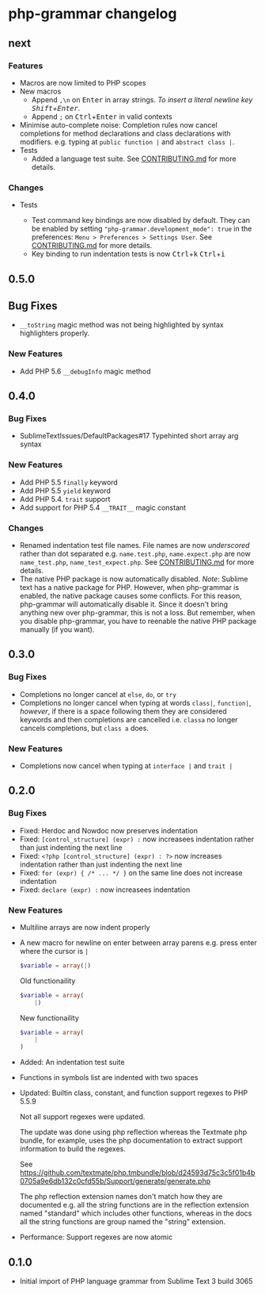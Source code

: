 # php-grammar changelog

## next

### Features

* Macros are now limited to PHP scopes
* New macros
    - Append `,\n` on <kbd>Enter</kbd> in array strings. *To insert a literal newline key <kbd>Shift</kbd>+<kbd>Enter</kbd>.*
    - Append `;` on <kbd>Ctrl</kbd>+<kbd>Enter</kbd> in valid contexts
* Minimise auto-complete noise: Completion rules now cancel completions for method declarations and class declarations with modifiers. e.g. typing at `public function |` and `abstract class |`.
* Tests
  - Added a language test suite. See [CONTRIBUTING.md](https://github.com/gerardroche/sublime-php-grammar/blob/master/CONTRIBUTING.md) for more details.

### Changes

* Tests

    -  Test command key bindings are now disabled by default. They can be enabled by setting `"php-grammar.development_mode": true` in the preferences: `Menu > Preferences > Settings User`. See [CONTRIBUTING.md](https://github.com/gerardroche/sublime-php-grammar/blob/master/CONTRIBUTING.md) for more details.
    -  Key binding to run indentation tests is now <kbd>Ctrl</kbd>+<kbd>k</kbd> <kbd>Ctrl</kbd>+<kbd>i</kbd>

## 0.5.0

## Bug Fixes

* `__toString` magic method was not being highlighted by syntax highlighters properly.

### New Features

* Add PHP 5.6 `__debugInfo` magic method

## 0.4.0

### Bug Fixes

* SublimeTextIssues/DefaultPackages#17 Typehinted short array arg syntax

### New Features

* Add PHP 5.5 `finally` keyword
* Add PHP 5.5 `yield` keyword
* Add PHP 5.4. `trait` support
* Add support for PHP 5.4 `__TRAIT__` magic constant

### Changes

* Renamed indentation test file names. File names are now *underscored* rather than dot separated e.g. `name.test.php`, `name.expect.php` are now `name_test.php`, `name_test_expect.php`. See [CONTRIBUTING.md](CONTRIBUTING.md) for more details.
* The native PHP package is now automatically disabled. _Note_: Sublime text has a native package for PHP. However, when php-grammar is enabled, the native package causes some conflicts. For this reason, php-grammar will automatically disable it. Since it doesn't bring anything new over php-grammar, this is not a loss. But remember, when you disable php-grammar, you have to reenable the native PHP package manually (if you want).

## 0.3.0

### Bug Fixes

* Completions no longer cancel at `else`, `do`, or `try`
* Completions no longer cancel when typing at words `class|`, `function|`, *however*, if there is a space following them they are considered keywords and then completions are cancelled i.e. `classa` no longer cancels completions, but `class a` does.

### New Features

* Completions now cancel when typing at `interface |` and `trait |`

## 0.2.0

### Bug Fixes

* Fixed: Herdoc and Nowdoc now preserves indentation
* Fixed: `[control_structure] (expr) :` now increasees indentation rather than just indenting the next line
* Fixed: `<?php [control_structure] (expr) : ?>` now increases indentation rather than just indenting the next line
* Fixed: `for (expr) { /* ... */ }` on the same line does not increase indentation
* Fixed: `declare (expr) :` now increasees indentation

### New Features

* Multiline arrays are now indent properly
* A new macro for newline on enter between array parens e.g. press enter where the cursor is `|`

    ```php
    $variable = array(|)
    ```

    Old functionaility

    ```php
    $variable = array(
        |)
    ```

    New functionaility

    ```php
    $variable = array(
        |
    )
    ```

* Added: An indentation test suite
* Functions in symbols list are indented with two spaces
* Updated: Builtin class, constant, and function support regexes to PHP 5.5.9

  Not all support regexes were updated.

  The update was done using php reflection whereas the Textmate php
  bundle, for example, uses the php documentation to extract support information
  to build the regexes.

  See https://github.com/textmate/php.tmbundle/blob/d24593d75c3c5f01b4b0705a9e6db132c0cfd55b/Support/generate/generate.php

  The php reflection extension names don't match how they are documented e.g.
  all the string functions are in the reflection extension named "standard"
  which includes other functions, whereas in the docs all the string functions
  are group named the "string" extension.
  
* Performance: Support regexes are now atomic

## 0.1.0

* Initial import of PHP language grammar from Sublime Text 3 build 3065

